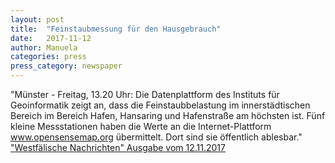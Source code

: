 ```yaml
---
layout: post
title:  "Feinstaubmessung für den Hausgebrauch"
date:   2017-11-12
author: Manuela
categories: press
press_category: newspaper
---
```

"Münster - Freitag, 13.20 Uhr: Die Datenplattform des Instituts für Geoinformatik zeigt an, dass die Feinstaubbelastung im innerstädtischen Bereich im Bereich Hafen, Hansaring und Hafenstraße am höchsten ist. Fünf kleine Messstationen haben die Werte an die Internet-Plattform www.opensensemap.org übermittelt. Dort sind sie öffentlich ablesbar."
<a href="http://www.wn.de/Muenster/3052336-Institut-fuer-Geoinformatik-entwickelt-SenseBox-Feinstaubmessung-fuer-den-Hausgebrauch?utm_source=Twitter&utm_campaign=3052336/" target="_blank">"Westfälische Nachrichten" Ausgabe vom 12.11.2017</a>

